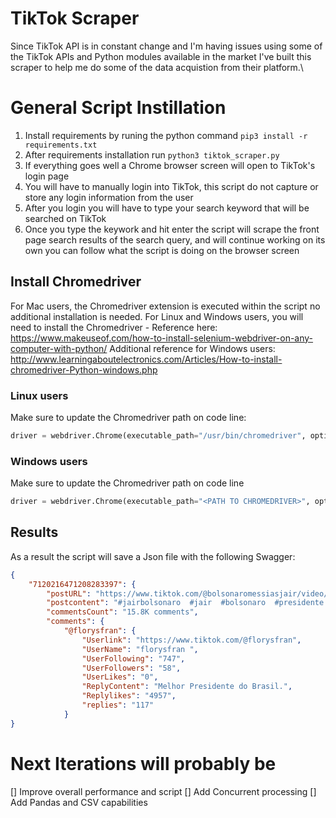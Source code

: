 # TikTok Scraper
Since TikTok API is in constant change and I'm having issues using some of the TikTok APIs and Python modules available in the market I've built this scraper to help me do some of the data acquistion from their platform.\

# General Script Instillation
1. Install requirements by runing the python command `pip3 install -r requirements.txt`
2. After requirements installation run `python3 tiktok_scraper.py`
3. If everything goes well a Chrome browser screen will open to TikTok's login page
4. You will have to manually login into TikTok, this script do not capture or store any login information from the user
5. After you login you will have to type your search keyword that will be searched on TikTok
6. Once you type the keywork and hit enter the script will scrape the front page search results of the search query, and will continue working on its own you can follow what the script is doing on the browser screen

## Install Chromedriver
For Mac users, the Chromedriver extension is executed within the script no additional installation is needed.
For Linux and Windows users, you will need to install the Chromedriver - Reference here: https://www.makeuseof.com/how-to-install-selenium-webdriver-on-any-computer-with-python/
Additional reference for Windows users: http://www.learningaboutelectronics.com/Articles/How-to-install-chromedriver-Python-windows.php

### Linux users
Make sure to update the Chromedriver path on code line:
```python
driver = webdriver.Chrome(executable_path="/usr/bin/chromedriver", options=options)
```

### Windows users
Make sure to update the Chromedriver path on code line
```python
driver = webdriver.Chrome(executable_path="<PATH TO CHROMEDRIVER>", options=options)
```

## Results
As a result the script will save a Json file with the following Swagger:
```json
{
    "7120216471208283397": {
        "postURL": "https://www.tiktok.com/@bolsonaromessiasjair/video/7120216471208283397",
        "postcontent": "#jairbolsonaro  #jair  #bolsonaro  #presidente  #anittachallenge  #anitta  #show  #lula  #pt  #dilma  #brasil  #🇧🇷  #liberdade  #internet  #regular  #midia  #jovens  #compartilhe ",
        "commentsCount": "15.8K comments",
        "comments": {
            "@florysfran": {
                "Userlink": "https://www.tiktok.com/@florysfran",
                "UserName": "florysfran ",
                "UserFollowing": "747",
                "UserFollowers": "58",
                "UserLikes": "0",
                "ReplyContent": "Melhor Presidente do Brasil.",
                "Replylikes": "4957",
                "replies": "117"
            }
}
```

# Next Iterations will probably be
[] Improve overall performance and script
[] Add Concurrent processing
[] Add Pandas and CSV capabilities
